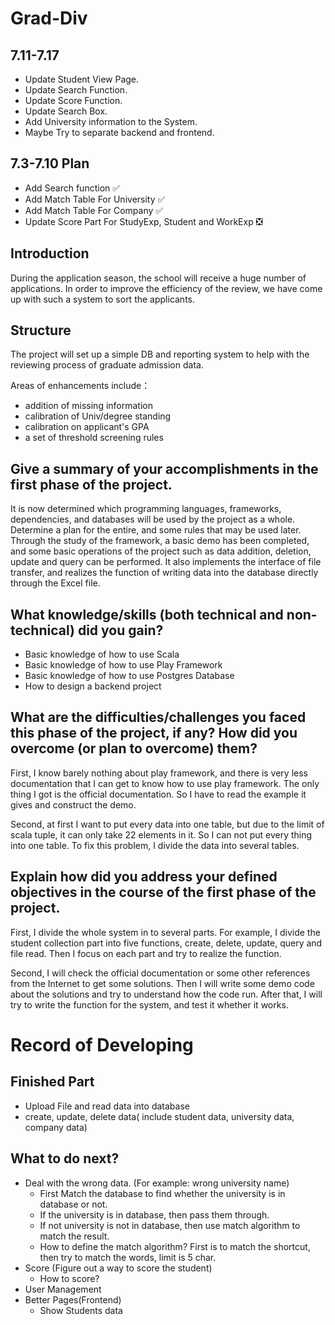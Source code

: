 # Grad-Div

## 7.11-7.17
* Update Student View Page.
* Update Search Function.
* Update Score Function.
* Update Search Box.
* Add University information to the System.
* Maybe Try to separate backend and frontend.

## 7.3-7.10 Plan

* Add Search function ✅
* Add Match Table For University ✅
* Add Match Table For Company ✅
* Update Score Part For StudyExp, Student and WorkExp ❎

## Introduction

During the application season, the school will receive a huge number of applications. 
In order to improve the efficiency of the review, we have come up with such a system to sort the applicants.



## Structure

The project will set up a simple DB and reporting system to help with the reviewing process
of graduate admission data.

Areas of enhancements include：
* addition of missing information
* calibration of Univ/degree standing
* calibration on applicant's GPA
* a set of threshold screening rules


## Give a summary of your accomplishments in the first phase of the project.

It is now determined which programming languages, frameworks, dependencies, and databases will be used by the project as a whole.
Determine a plan for the entire, and some rules that may be used later.
Through the study of the framework, a basic demo has been completed, and some basic operations of the project such as data addition,
deletion, update and query can be performed.
It also implements the interface of file transfer, and realizes the function of writing data into the database directly through the Excel file.

## What knowledge/skills (both technical and non-technical) did you gain?

* Basic knowledge of how to use Scala
* Basic knowledge of how to use Play Framework
* Basic knowledge of how to use Postgres Database
* How to design a backend project

## What are the difficulties/challenges you faced this phase of the project, if any? How did you overcome (or plan to overcome) them?

First, I know barely nothing about play framework, and there is very less documentation that I can get to know how to use play framework. 
The only thing I got is the official documentation. So I have to read the example it gives and construct the demo.

Second, at first I want to put every data into one table, but due to the limit of scala tuple, it can only take 22 elements in it. 
So I can not put every thing into one table. To fix this problem, I divide the data into several tables.

## Explain how did you address your defined objectives in the course of the first phase of the project.

First, I divide the whole system in to several parts. For example, I divide the student collection part into five functions, create, delete, update, query and file read.
Then I focus on each part and try to realize the function.

Second, I will check the official documentation or some other references from the Internet to get some solutions. Then I will write some demo code about the solutions and 
try to understand how the code run. After that, I will try to write the function for the system, and test it whether it works.

# Record of Developing

## Finished Part

* Upload File and read data into database
* create, update, delete data( include student data, university data, company data)


## What to do next?

* Deal with the wrong data. (For example: wrong university name)
  * First Match the database to find whether the university is in database or not.
  * If the university is in database, then pass them through.
  * If not university is not in database, then use match algorithm to match the result.
  * How to define the match algorithm? First is to match the shortcut, then try to match the words, limit is 5 char.
* Score (Figure out a way to score the student)
  * How to score?
* User Management
* Better Pages(Frontend)
  * Show Students data
